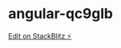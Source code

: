 # angular-qc9glb

[Edit on StackBlitz ⚡️](https://stackblitz.com/edit/angular-qc9glb)
<Outline Systems India Assignment>
